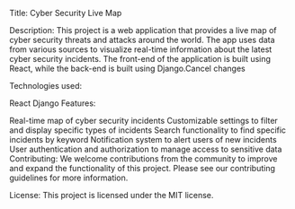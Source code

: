 Title: Cyber Security Live Map

Description:
This project is a web application that provides a live map of cyber security threats and attacks around the world. The app uses data from various sources to visualize real-time information about the latest cyber security incidents. The front-end of the application is built using React, while the back-end is built using Django.Cancel changes

Technologies used:

React
Django
Features:

Real-time map of cyber security incidents
Customizable settings to filter and display specific types of incidents
Search functionality to find specific incidents by keyword
Notification system to alert users of new incidents
User authentication and authorization to manage access to sensitive data
Contributing:
We welcome contributions from the community to improve and expand the functionality of this project. Please see our contributing guidelines for more information.

License:
This project is licensed under the MIT license.
